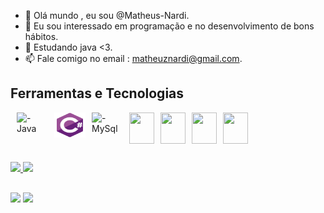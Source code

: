 - 👋 Olá mundo , eu sou @Matheus-Nardi.
- 👀 Eu sou interessado em programação e no desenvolvimento de bons hábitos.
- 🌱 Estudando java <3.
- 📫 Fale comigo no email : matheuznardi@gmail.com.

## Ferramentas e Tecnologias
<div style="display: flex; gap:10px"><br>
 <img align="center" alt="-Java" height="40" width="50" src="https://cdn.jsdelivr.net/gh/devicons/devicon@latest/icons/java/java-original-wordmark.svg" />
 <img align="center" alt="-Csharp" height="40" width="50" src="https://raw.githubusercontent.com/devicons/devicon/master/icons/csharp/csharp-original.svg">
 <img align="center" alt="-MySql" height="40" width="50" src="https://cdn.jsdelivr.net/gh/devicons/devicon@latest/icons/mysql/mysql-original-wordmark.svg" />
 <img  align="center" height="50" width="40" src="https://cdn.jsdelivr.net/gh/devicons/devicon@latest/icons/spring/spring-original.svg" />
 <img align="center" height="50" width="40" src="https://cdn.jsdelivr.net/gh/devicons/devicon@latest/icons/insomnia/insomnia-plain-wordmark.svg" />
 <img align="center" height="50" width="40" src="https://cdn.jsdelivr.net/gh/devicons/devicon@latest/icons/git/git-original-wordmark.svg" />
 <img align="center" height="50" width="40" src="https://cdn.jsdelivr.net/gh/devicons/devicon@latest/icons/maven/maven-plain-wordmark.svg" />
</div>

##
<div>
<a href="https://github.com/Matheus-Nardi">
<img loading="lazy" height="180em" src="https://github-readme-stats.vercel.app/api?username=Matheus-Nardi&show_icons=true&theme=dracula&include_all_commits=true&count_private=true"/>
<img loading="lazy" height="180em" src="https://github-readme-stats.vercel.app/api/top-langs/?username=Matheus-Nardi&layout=compact&langs_count=7&theme=dracula"/>
</div>

##
 <a href="https://instagram.com/matheus_nardii" target="_blank"><img src="https://img.shields.io/badge/-Instagram-%23E4405F?style=for-the-badge&logo=instagram&logoColor=white" target="_blank"></a>
 <a href="https://www.linkedin.com/in/matheus-nardi-038169281" target="_blank"><img src="https://img.shields.io/badge/-LinkedIn-%230077B5?style=for-the-badge&logo=linkedin&logoColor=white" target="_blank"></a>


